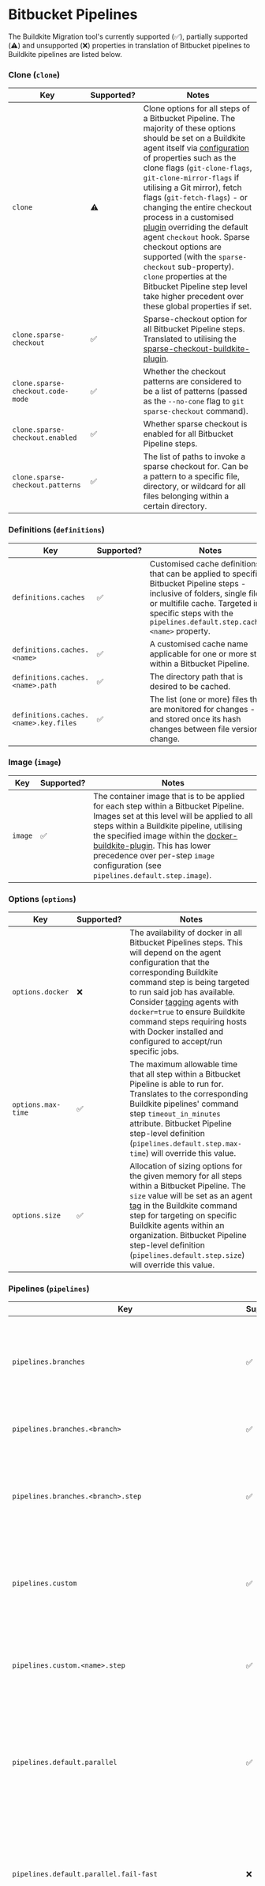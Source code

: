 # Bitbucket Pipelines

The Buildkite Migration tool's currently supported (✅), partially supported (⚠️) and unsupported (❌) properties in translation of Bitbucket pipelines to Buildkite pipelines are listed below.

### Clone (`clone`)

| Key | Supported? | Notes |
| --- | --- | --- |
| `clone` | ⚠️ | Clone options for all steps of a Bitbucket Pipeline. The majority of these options should be set on a Buildkite agent itself via [configuration](https://buildkite.com/docs/agent/v3/configuration) of properties such as the clone flags (`git-clone-flags`, `git-clone-mirror-flags` if utilising a Git mirror), fetch flags (`git-fetch-flags`) - or changing the entire checkout process in a customised [plugin](https://buildkite.com/docs/plugins/writing) overriding the default agent `checkout` hook. Sparse checkout options are supported (with the `sparse-checkout` sub-property). `clone` properties at the Bitbucket Pipeline step level take higher precedent over these global properties if set. |
| `clone.sparse-checkout` | ✅ | Sparse-checkout option for all Bitbucket Pipeline steps. Translated to utilising the [sparse-checkout-buildkite-plugin](https://github.com/buildkite-plugins/sparse-checkout-buildkite-plugin). |
| `clone.sparse-checkout.code-mode` | ✅ | Whether the checkout patterns are considered to be a list of patterns (passed as the `--no-cone` flag to `git sparse-checkout` command). |
| `clone.sparse-checkout.enabled` | ✅ | Whether sparse checkout is enabled for all Bitbucket Pipeline steps. |
| `clone.sparse-checkout.patterns` | ✅ | The list of paths to invoke a sparse checkout for. Can be a pattern to a specific file, directory, or wildcard for all files belonging within a certain directory. |

### Definitions (`definitions`)

| Key | Supported? | Notes |
| --- | --- | --- |
| `definitions.caches` | ✅ | Customised cache definitions that can be applied to specific Bitbucket Pipeline steps - inclusive of folders, single file - or multifile cache. Targeted into specific steps with the `pipelines.default.step.caches.<name>` property. |
| `definitions.caches.<name>` | ✅ | A customised cache name applicable for one or more steps within a Bitbucket Pipeline. |
| `definitions.caches.<name>.path` | ✅ | The directory path that is desired to be cached. |
| `definitions.caches.<name>.key.files` | ✅ | The list (one or more) files that are monitored for changes - and stored once its hash changes between file versions change. |

### Image (`image`)

| Key | Supported? | Notes |
| --- | --- | --- |
| `image` | ✅ | The container image that is to be applied for each step within a Bitbucket Pipeline. Images set at this level will be applied to all steps within a Buildkite pipeline, utilising the specified image within the [docker-buildkite-plugin](https://github.com/buildkite-plugins/docker-buildkite-plugin). This has lower precedence over per-step `image` configuration (see `pipelines.default.step.image`). |

### Options (`options`)

| Key | Supported? | Notes |
| --- | --- | --- |
| `options.docker` | ❌ | The availability of docker in all Bitbucket Pipelines steps. This will depend on the agent configuration that the corresponding Buildkite command step is being targeted to run said job has available. Consider [tagging](https://buildkite.com/docs/agent/v3/cli-start#tags) agents with `docker=true` to ensure Buildkite command steps requiring hosts with Docker installed and configured to accept/run specific jobs. |
| `options.max-time` | ✅ | The maximum allowable time that all step within a Bitbucket Pipeline is able to run for. Translates to the corresponding Buildkite pipelines' command step `timeout_in_minutes` attribute. Bitbucket Pipeline step-level definition (`pipelines.default.step.max-time`) will override this value. |
| `options.size` | ✅ | Allocation of sizing options for the given memory for all steps within a Bitbucket Pipeline. The `size` value will be set as an agent [tag](https://buildkite.com/docs/pipelines/defining-steps#targeting-specific-agents) in the Buildkite command step for targeting on specific Buildkite agents within an organization. Bitbucket Pipeline step-level definition (`pipelines.default.step.size`) will override this value. |

### Pipelines (`pipelines`)

| Key | Supported? | Notes |
| --- | --- | --- |
| `pipelines.branches` | ✅ | Branch configuration to apply certain Bitbucket Pipeline configuration based for specific branches. Translated to a [step conditional](https://buildkite.com/docs/pipelines/conditionals#conditionals-in-steps) in the corresponding Buildkite pipeline utilising the `build.branch`/`BUILDKITE_BRANCH` variable. |
| `pipelines.branches.<branch>` | ✅ | The branch name/wildcard to apply specific Bitbucket Pipeline step configuration within. |
| `pipelines.branches.<branch>.step` | ✅ | Individual step configuration for a specific branch within a Bitbucket Pipeline. See configuration options in this section (`pipelines.default.step.<property>`) for supported/unsupported properties. |
| `pipelines.custom` | ✅ | Bitbucket Pipelines that are only able to be triggered manually. The corresponding Buildkite pipeline is first generated with an [input step](https://buildkite.com/docs/pipelines/input-step) before any command jobs to ensure that triggered builds must be manually processed. |
| `pipelines.custom.<name>.step` | ✅ | Individual step configuration for a custom Bitbucket Pipeline. See configuration options in this section (`pipelines.default.step.<property>`) for supported/unsupported properties. |
| `pipelines.default.parallel` | ✅ | The grouping of multiple steps within a Bitbucket Pipeline that are to be run concurrently. By default, Buildkite executes steps in parallel unless [implicit or explicit](https://buildkite.com/docs/pipelines/dependencies) dependencies are set. Parallel Bitbucket Pipeline steps are transitioned into a [group step](https://buildkite.com/docs/pipelines/group-step) within the generated Buildkite pipeline without explicit dependencies. |
| `pipelines.default.parallel.fail-fast` | ❌ | Whether a Bitbucket Pipeline allows this parallel step to fail entirely if it fails (set as `true`), or allows failures (set as `false`). Consider using a combination of `soft_fail` and/or `cancel_on_build_failing` in the corresponding Buildkite command steps' [attributes](https://buildkite.com/docs/pipelines/command-step#command-step-attributes) for a similar [approach](https://buildkite.com/docs/pipelines/command-step#fail-fast). |
| `pipelines.default.parallel.steps` | ❌ | Individual step configuration for a custom Bitbucket Pipeline. See configuration options in this section (`pipelines.default.step.<property>`) for supported/unsupported properties. |
| `pipelines.default.stage` | ✅ | The logical grouping of one or more Bitbucket Pipeline steps. Bitbucket Pipeline stages are translated into the corresponding Buildkite pipeline as a [group step](https://buildkite.com/docs/pipelines/group-step). |
| `pipelines.default.stage.condition.changeset.includePaths` | ✅ | The specific file (or files) that need to be detected as changed for the `condition` to apply based. This can be set as specific files - or wildcards that match multiple files in a specific directory/directories. |
| `pipelines.default.stage.name` | ✅ | The name of the Bitbucket Pipeline stage. Transitioned to the `group` label of the corresponding Buildkite [group step](https://buildkite.com/docs/pipelines/group-step). |
| `pipelines.default.stage.steps | ✅ | Individual step configuration for a Bitbucket Pipeline stage. See configuration options in this section (`pipelines.default.step.<property>`) for supported/unsupported properties. |
| `pipelines.default.stage.trigger | ✅ | The configuration setting the running of a Bitbucket Pipeline stage manually or automatically (latter being defaulted). For `manual` triggers - an [input step](https://buildkite.com/docs/pipelines/input-step) is inserted into the generated Buildkite pipeline's group step before the specified `steps` of this stage. An explicit dependencies with `depends_on` are set between the input step and the following steps to ensure manual processing is required for these to run. |
| `pipelines.default.step` | ✅ | The list (one or more) of individual execution units that make up a workflow within a Bitbucket Pipeline. Run from top-to-bottom, with a 100 step limit. |
| `pipelines.default.step.after-script` | ❌ | The actions that a Bitbucket Pipeline will undertake after the commands in the `script` key are run. For similar behaviour, a [repository-level](https://buildkite.com/docs/agent/v3/hooks#hook-locations-repository-hooks) `pre-exit` hook approach will yield similar behaviour - running at the latter end of the [job lifecycle](https://buildkite.com/docs/agent/v3/hooks#job-lifecycle-hooks). |
| `pipelines.default.step.artifacts` | ✅ | Build artifacts that will be required for steps later in the Bitbucket Pipeline. Artifacts that are specified (whether one specific file, or multiple) will be set within the generated Buildkite pipeline's command step within the `artifact_paths` [key](https://buildkite.com/docs/pipelines/command-step). Each file found matching (or via glob syntax) will be uploaded to Buildkite's [Artifact storage](https://buildkite.com/docs/agent/v3/cli-artifact) that can be obtained in later steps. |
| `pipelines.default.step.caches` | ✅ | Step-level dependencies downloaded from external sources (Docker, Maven, PyPi for example) which will be able to be re-used in later Bitbucket Pipeline steps. Caches that are set at step level (or though the top-level `definition.cache.<name> property) are translated in the corresponding Buildkite pipeline utilising the [cache-buildkite-plugin](https://github.com/buildkite-plugins/cache-buildkite-plugin) to store the downloaded dependencies for re-use between Buildkite builds. |
| `pipelines.default.step.caches.<name>` | ✅ | Cache names that are reflective of specific tooling required for the specific Bitbucket pipeline. Default caches consist of `docker`, `composer`, `dotnetcore`, `gradle`, `ivy2`, `maven`, `node`, `pip` and `sbt`. Customised caches can be applied within a `definitions.caches.<name> object and applied at this layer. |
| `pipelines.default.step.condition` | ✅ | The configuration to prevent a Bitbucket Pipeline step from running unless the specific conditional is met. Translated to an inline conditional (`if`) within the corresponding Buildkite pipelines' command step's `commands` - based on a `git diff` of the base branch. |
| `pipelines.default.step.condition.changeset.includePaths` | ✅ | The specific file (or files) that need to be detected as changed for the `condition` to apply based. This can be set as specific files - or wildcards that match multiple files in a specific directory/directories. |
| `pipelines.default.step.clone` | ⚠️ | Clone options for a specific step of a Bitbucket Pipeline. The majority of these options should be set on a Buildkite agent itself via [configuration](https://buildkite.com/docs/agent/v3/configuration) of properties such as the clone flags (`git-clone-flags`, `git-clone-mirror-flags` if utilising a Git mirror), fetch flags (`git-fetch-flags`) - or changing the entire checkout process in a customised [plugin](https://buildkite.com/docs/plugins/writing) overriding the default agent `checkout` hook. Sparse checkout options are supported (with the `sparse-checkout` sub-property) |
| `pipelines.default.step.clone.sparse-checkout` | ✅ | Sparse-checkout option for a Bitbucket Pipeline step. Translated to utilising the [sparse-checkout-buildkite-plugin](https://github.com/buildkite-plugins/sparse-checkout-buildkite-plugin). |
| `pipelines.default.step.clone.sparse-checkout.code-mode` | ✅ | Whether the checkout patterns are considered to be a list of patterns (passed as the `--no-cone` flag to `git sparse-checkout` command). |
| `pipelines.default.step.clone.sparse-checkout.enabled` | ✅ | Whether sparse checkout is enabled for the Bitbucket Pipeline step. |
| `pipelines.default.step.clone.sparse-checkout.patterns` | ✅ | The list of paths to invoke a sparse checkout for. Can be a pattern to a specific file, directory, or wildcard for all files belonging within a certain directory. |
| `pipelines.default.step.deployment` | ❌ | The environment set for the Bitbucket Deployments dashboard. This has no translatable equivalent within Buildkite. |
| `pipelines.default.step.docker` | ❌ | The availability of docker in Bitbucket Pipelines steps. This will depend on the agent configuration that the corresponding Buildkite command step is being targeted to run said job has available. Consider [tagging](https://buildkite.com/docs/agent/v3/cli-start#tags) agents with `docker=true` to ensure Buildkite command steps requiring hosts with Docker installed and configured to accept/run specific jobs. |
| `pipelines.default.step.fail-fast` | ❌ | Whether a specific step of a Bitbucket Pipeline allows a parallel step to fail entirely if it fails (set as `true`), or allows failures (set as `false`). Consider using a combination of `soft_fail` and/or `cancel_on_build_failing` in the corresponding Buildkite command steps' [attributes](https://buildkite.com/docs/pipelines/command-step#command-step-attributes) for a similar [approach](https://buildkite.com/docs/pipelines/command-step#fail-fast). |
| `pipelines.default.step.image` | ✅ | The container image that is to be applied for a specific step within a Bitbucket Pipeline. Images set at this level will be applied irrespective of the pipeline-level `image` key that is set, and will be applied in the corresponding Buildkite pipeline using the [docker-buildkite-plugin](https://github.com/buildkite-plugins/docker-buildkite-plugin). |
| `pipelines.default.step.max-time` | ✅ | The maximum allowable time that a step within a Bitbucket Pipeline is able to run for. Translates to the corresponding Buildkite pipelines' command step `timeout_in_minutes` attribute. |
| `pipelines.default.step.name` | ✅ | The name of a specific step within a Bitbucket Pipeline. Translates to a Buildkite command step's `label`. |
| `pipelines.default.step.oidc` | ✅ | Open ID Connect configuration that will be applied for this Bitbucket Pipeline step. The generated command step in the corresponding Buildkite pipeline will [request](https://buildkite.com/docs/agent/v3/cli-oidc#request-oidc-token) an OIDC token and export it into the job environment as `BITBUCKET_STEP_OIDC_TOKEN` (to be passed to `sts` to assume an AWS role for example) |
| `pipelines.default.step.runs-on` | ✅ | Allocating the Bitbucket Pipeline to run on a self-hosted runner with the specific label. All `runs-on` values will be set as agent [tags](https://buildkite.com/docs/pipelines/defining-steps#targeting-specific-agents) in the Buildkite command step for targeting on specific Buildkite agents within an organization. |
| `pipelines.default.step.script` | ✅ | The individual commands that make up a specific step. Each is translated into a singular command within the `commands` key of a Buildkite command step. |
| `pipelines.default.step.size` | ✅ | Allocation of sizing options for the given memory for a specific step within a Bitbucket Pipeline. The `size` value will be set as an agent [tag](https://buildkite.com/docs/pipelines/defining-steps#targeting-specific-agents) in the Buildkite command step for targeting on specific Buildkite agents within an organization. |
| `pipelines.default.step.trigger` | ✅ | The configuration setting the running of a Bitbucket Pipeline step manually or automatically (latter being defaulted). For `manual` triggers - an [input step](https://buildkite.com/docs/pipelines/input-step) is inserted into the generated Buildkite pipeline before the specified `script` within a further command step. Explicit dependencies with `depends_on` are set between the two steps; requiring manual processing. |